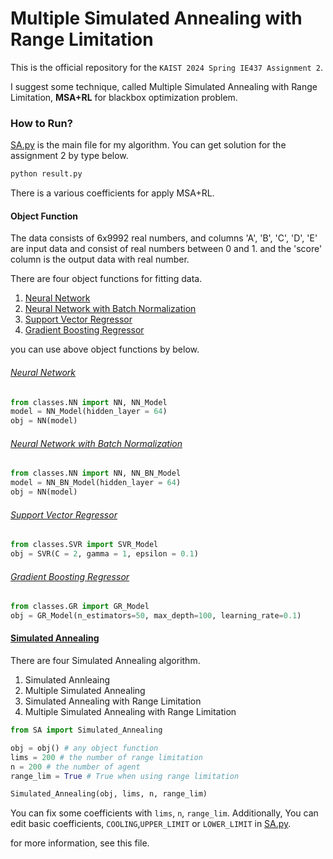 # Multiple Simulated Annealing with Range Limitation
This is the official repository for the `KAIST 2024 Spring IE437 Assignment 2`.

I suggest some technique, called Multiple Simulated Annealing with Range Limitation, **MSA+RL** for blackbox optimization problem.

### How to Run?
[SA.py](./classes/SA.py) is the main file for my algorithm. You can get solution for the assignment 2 by type below.

```bash
python result.py
```

There is a various coefficients for apply MSA+RL.

#### Object Function
The data consists of 6x9992 real numbers, and columns 'A', 'B', 'C', 'D', 'E' are input data and consist of real numbers between 0 and 1. and the 'score' column is the output data with real number.

There are four object functions for fitting data.

1. [Neural Network](./classes/NN.py)
2. [Neural Network with Batch Normalization](./classes/NN.py)
3. [Support Vector Regressor](./classes/SVR.py)
4. [Gradient Boosting Regressor](./classes/GR.py)

you can use above object functions by below.

###### [Neural Network](./classes/NN.py)
```python
from classes.NN import NN, NN_Model
model = NN_Model(hidden_layer = 64)
obj = NN(model)
```

###### [Neural Network with Batch Normalization](./classes/NN.py)
```python
from classes.NN import NN, NN_BN_Model
model = NN_BN_Model(hidden_layer = 64)
obj = NN(model)
```

###### [Support Vector Regressor](./classes/SVR.py)
```python
from classes.SVR import SVR_Model
obj = SVR(C = 2, gamma = 1, epsilon = 0.1)
```

###### [Gradient Boosting Regressor](./classes/GR.py)
```python
from classes.GR import GR_Model
obj = GR_Model(n_estimators=50, max_depth=100, learning_rate=0.1)
```

#### [Simulated Annealing](./classes/SA.py)
There are four Simulated Annealing algorithm.

1. Simulated Annleaing
2. Multiple Simulated Annealing
3. Simulated Annealing with Range Limitation
4. Multiple Simulated Annealing with Range Limitation

```python
from SA import Simulated_Annealing

obj = obj() # any object function
lims = 200 # the number of range limitation
n = 200 # the number of agent
range_lim = True # True when using range limitation

Simulated_Annealing(obj, lims, n, range_lim)
```
You can fix some coefficients with `lims`, `n`, `range_lim`. Additionally, You can edit basic coefficients, `COOLING`,`UPPER_LIMIT` or `LOWER_LIMIT` in [SA.py](./classes/SA.py).

for more information, see this file.